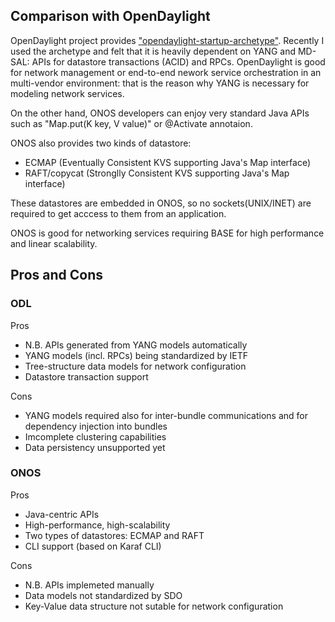 ## Comparison with OpenDaylight

OpenDaylight project provides ["opendaylight-startup-archetype"](https://wiki.opendaylight.org/view/OpenDaylight_Controller:MD-SAL:Startup_Project_Archetype). Recently I used the archetype and felt that it is heavily dependent on YANG and MD-SAL: APIs for datastore transactions (ACID) and RPCs. OpenDaylight is good for network management or end-to-end nework service orchestration in an multi-vendor environment: that is the reason why YANG is necessary for modeling network services.

On the other hand, ONOS developers can enjoy very standard Java APIs such as "Map.put(K key, V value)" or @Activate annotaion.

ONOS also provides two kinds of datastore:
- ECMAP (Eventually Consistent KVS supporting Java's Map interface)
- RAFT/copycat (Stronglly Consistent KVS supporting Java's Map interface)

These datastores are embedded in ONOS, so no sockets(UNIX/INET) are required to get acccess to them from an application.

ONOS is good for networking services requiring BASE for high performance and linear scalability.

## Pros and Cons

### ODL
Pros
- N.B. APIs generated from YANG models automatically
- YANG models (incl. RPCs) being standardized by IETF
- Tree-structure data models for network configuration
- Datastore transaction support

Cons
- YANG models required also for inter-bundle communications and for dependency injection into bundles
- Imcomplete clustering capabilities
- Data persistency unsupported yet

### ONOS
Pros
- Java-centric APIs
- High-performance, high-scalability
- Two types of datastores: ECMAP and RAFT
- CLI support (based on Karaf CLI)

Cons
- N.B. APIs implemeted manually
- Data models not standardized by SDO 
- Key-Value data structure not sutable for network configuration 

